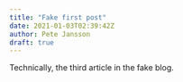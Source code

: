 ```yaml
---
title: "Fake first post"
date: 2021-01-03T02:39:42Z
author: Pete Jansson
draft: true
---
```


Technically, the third article in the fake blog.
